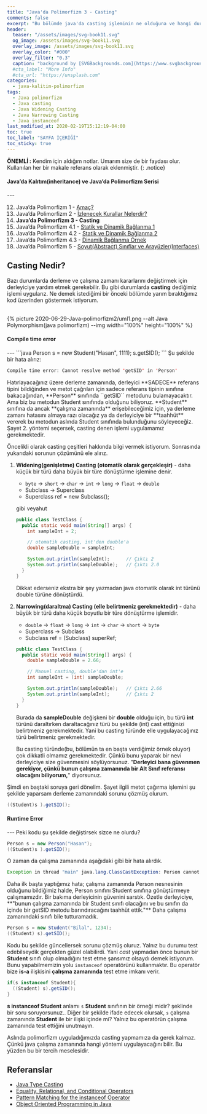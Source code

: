 ```yaml
---
title: "Java'da Polimorfizm 3 - Casting"
comments: false
excerpt: "Bu bölümde java'da casting işleminin ne olduğuna ve hangi durumlarda bu işleme ihtiyaç duyulduğuna bakacağız. Aynı zamanda bazı casting türleri hakkında bilgi verecek ve casting işleminin derleme ve çalışma zamanlarına etkileri hakkında konuşacağız."
header:
  teaser: "/assets/images/svg-book11.svg"
  og_image: /assets/images/svg-book11.svg
  overlay_image: /assets/images/svg-book11.svg
  overlay_color: "#000"
  overlay_filter: "0.3"
  caption: "background by [SVGBackgrounds.com](https://www.svgbackgrounds.com/)"
  #cta_label: "More Info"
  #cta_url: "https://unsplash.com"
categories:
  - java-kalitim-polimorfizm
tags:
  - Java polimorfizm
  - Java casting
  - Java Widening Casting
  - Java Narrowing Casting
  - Java instanceof
last_modified_at: 2020-02-19T15:12:19-04:00
toc: true
toc_label: "SAYFA İÇERİĞİ"
toc_sticky: true
---
```




**ÖNEMLİ :** Kendim için aldığım notlar. Umarım size de bir faydası olur. Kullanılan her bir makale referans olarak eklenmiştir.
{: .notice}

<div class="notice--info" markdown="1">
<h4 class="no_toc"><i class="fas fa-lightbulb"></i> Java’da Kalıtım(inheritance) ve Java’da Polimorfizm Serisi</h4>
---

12. Java’da Polimorfizm 1 - [Amaç?](/java-kalitim-polimorfizm/Java-polimorfizm1/)
13. Java’da Polimorfizm 2 - [İzlenecek Kurallar Nelerdir?](/java-kalitim-polimorfizm/Java-polimorfizm2/)
14. **Java’da Polimorfizm 3 - Casting**
15. Java’da Polimorfizm 4.1 - [Statik ve Dinamik Bağlanma 1](/java-kalitim-polimorfizm/Java-polimorfizm4_1/)
16. Java’da Polimorfizm 4.2 - [Statik ve Dinamik Bağlanma 2](/java-kalitim-polimorfizm/Java-polimorfizm4_2/)
17. Java’da Polimorfizm 4.3 - [Dinamik Bağlanma Örnek](/java-kalitim-polimorfizm/Java-polimorfizm4_3/)
18. Java’da Polimorfizm 5 - [Soyut(Abstract) Sınıflar ve Arayüzler(Interfaces)](/java-kalitim-polimorfizm/Java-polimorfizm5/)
</div>

## Casting Nedir?

Bazı durumlarda derleme ve çalışma zamanı kararlarını değiştirmek için derleyiciye yardım etmek gerekebilir. Bu gibi durumlarda **casting** dediğimiz işlemi uygularız. Ne demek istediğimi bir önceki bölümde yarım bıraktığımız kod üzerinden göstermek istiyorum.


<br/>{% picture 2020-06-29-Java-polimorfizm2/uml1.png --alt Java Polymorphism(java polimorfizm) --img width="100%" height="100%" %}<br/>

<div class="notice--danger" markdown="1">
<h4 class="no_toc"><i class="fas fa-lightbulb"></i> Compile time error</h4>
---
```java
Person s = new Student("Hasan", 1111);
s.getSID();
```
Şu şekilde bir hata alırız:

```java
Compile time error: Cannot resolve method 'getSID' in 'Person'
```
</div>
Hatırlayacağınız üzere derleme zamanında, derleyici **SADECE** referans tipini bildiğinden ve metot çağrıları için sadece referans tipinin sınıfına bakacağından, **Person** sınıfında ``getSID`` metodunu bulamayacaktır. Ama biz bu metodun Student sınıfında olduğunu biliyoruz. **Student** sınıfına da ancak **çalışma zamanında** erişebileceğimiz için, ya derleme zamanı hatasını almaya razı olacağız ya da derleyiciye bir **taahhüt** vererek bu metodun aslında Student sınıfında bulunduğunu söyleyeceğiz. Şayet 2. yöntemi seçersek, casting denen işlemi uygulamamız gerekmektedir.

Öncelikli olarak casting çeşitleri hakkında bilgi vermek istiyorum. Sonrasında yukarıdaki sorunun çözümünü ele alırız.

1. **Widening(genişletme) Casting (otomatik olarak gerçekleşir)** - daha küçük bir türü daha büyük bir türe dönüştürme işlemine denir.

    * ``byte`` -> ``short`` -> ``char`` -> ``int`` -> ``long`` -> ``float`` -> ``double``
    *  Subclass -> Superclass
    *  Superclass ref = new Subclass();

    gibi veyahut

    ```java
    public class TestClass {
      public static void main(String[] args) {
        int sampleInt = 2;

        // otomatik casting, int'den double'a
        double sampleDouble = sampleInt;

        System.out.println(sampleInt);      // Çıktı 2
        System.out.println(sampleDouble);   // Çıktı 2.0
      }
    }
    ```
    Dikkat ederseniz ekstra bir şey yazmadan java otomatik olarak int türünü double türüne dönüştürdü.

2. **Narrowing(daraltma) Casting (elle belirtmeniz gerekmektedir)** - daha büyük bir türü daha küçük boyutlu bir türe dönüştürme işlemidir.

    * ``double`` -> ``float`` -> ``long`` -> ``int`` -> ``char`` -> ``short`` -> ``byte``
    * Superclass -> Subclass
    * Subclass ref = (Subclass) superRef;

    ```java
    public class TestClass {
      public static void main(String[] args) {
        double sampleDouble = 2.66;

        // Manuel casting, double'dan int'e
        int sampleInt = (int) sampleDouble;

        System.out.println(sampleDouble);   // Çıktı 2.66
        System.out.println(sampleInt);      // Çıktı 2
      }
    }
    ```

    Burada da **sampleDouble** değişkeni bir **double** olduğu için, bu türü **int** türünü daraltırken daraltacağınız türü bu şekilde (int) cast ettiğinizi belirtmeniz gerekmektedir. Yani bu casting türünde elle uygulayacağınız türü belirtmeniz gerekmektedir.

    Bu casting türünde(bu, bölümün ta en başta verdiğimiz örnek oluyor) çok dikkatli olmamız gerekmektedir. Çünkü bunu yaparak bir nevi derleyiciye size güvenmesini söylüyorsunuz. "**Derleyici bana güvenmen gerekiyor, çünkü bunun çalışma zamanında bir Alt Sınıf referansı olacağını biliyorum,**" diyorsunuz.

Şimdi en baştaki soruya geri dönelim. Şayet ilgili metot çağırma işlemini şu şekilde yaparsam derleme zamanındaki sorunu çözmüş olurum.

```java
((Student)s ).getSID();
```
<div class="notice--danger" markdown="1">
<h4 class="no_toc"><i class="fas fa-lightbulb"></i> Runtime Error</h4>
---
Peki kodu şu şekilde değiştirsek sizce ne olurdu?


```java
Person s = new Person("Hasan");
((Student)s ).getSID();
```

O zaman da çalışma zamanında aşağıdaki gibi bir hata alırdık.

```java
Exception in thread "main" java.lang.ClassCastException: Person cannot be cast to Student
```
</div>
Daha ilk başta yaptığımız hata; çalışma zamanında Person nesnesinin olduğunu bildiğimiz halde, Person sınıfını Student sınıfına gönüştürmeye çalışmamızdır. Bir bakıma derleyicinin güvenini sarstık. Özetle derleyiciye, **"bunun çalışma zamanında bir Student sınıfı olacağını ve bu sınıfın da içinde bir getSID metodu barındıracağını taahhüt ettik."** Daha çalışma zamanındaki sınıfı bile tutturamadık.

```java
Person s = new Student("Bilal", 1234);
((Student) s).getSID();
```
Kodu bu şekilde güncellersek sorunu çözmüş oluruz. Yalnız bu durumu test edebilseydik gerçekten güzel olabilirdi. Yani *cast* yapmadan önce bunun bir **Student** sınıfı olup olmadığını test etme şansımız olsaydı demek istiyorum. Bunu yapabilmemizin yolu ``instanceof`` operatörünü  kullanmaktır. Bu operatör bize **is-a** ilişkisini **çalışma zamanında** test etme imkanı verir.

```java
if(s instanceof Student){
  ((Student) s).getSID();
}
```
**s instanceof Student** anlamı ``s`` **Student** sınıfının bir örneği midir? şeklinde bir soru soruyorsunuz.. Diğer bir şekilde ifade edecek olursak, ``s`` çalışma zamanında **Student** ile bir ilişki içinde mi? Yalnız bu operatörün çalışma zamanında test ettiğini unutmayın.

Aslında polimorfizm uyguladığımızda casting yapmamıza da gerek kalmaz. Çünkü java çalışma zamanında hangi yöntemi uygulayacağını bilir. Bu yüzden bu bir tercih meselesidir.



## Referanslar
* [Java Type Casting](https://www.w3schools.com/java/java_type_casting.asp)
* [Equality, Relational, and Conditional Operators](https://docs.oracle.com/javase/tutorial/java/nutsandbolts/op2.html)
* [Pattern Matching for the instanceof Operator](https://docs.oracle.com/en/java/javase/14/language/pattern-matching-instanceof-operator.html)
* [Object Oriented Programming in Java](https://www.coursera.org/learn/object-oriented-java?specialization=java-object-oriented)
